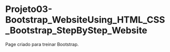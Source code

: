 # Projeto03-Bootstrap_WebsiteUsing_HTML_CSS_Bootstrap_StepByStep_Website
Page criado para treinar Bootstrap.
